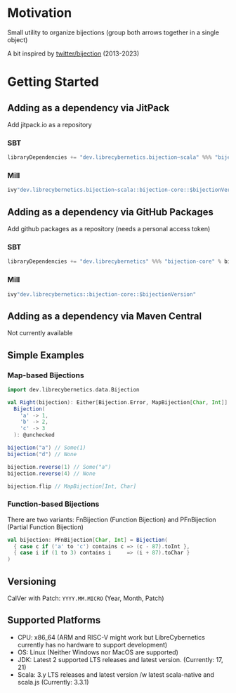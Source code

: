 # Motivation

Small utility to organize bijections (group both arrows together in a single object)

A bit inspired by [twitter/bijection](https://github.com/twitter/bijection/) (2013-2023)

# Getting Started

## Adding as a dependency via JitPack

Add jitpack.io as a repository

### SBT

```scala
libraryDependencies += "dev.librecybernetics.bijection~scala" %%% "bijection-core" % bijectionVersion,
```

### Mill

```scala
ivy"dev.librecybernetics.bijection~scala::bijection-core::$bijectionVersion"
```

## Adding as a dependency via GitHub Packages

Add github packages as a repository (needs a personal access token)

### SBT

```scala
libraryDependencies += "dev.librecybernetics" %%% "bijection-core" % bijectionVersion,
```

### Mill

```scala
ivy"dev.librecybernetics::bijection-core::$bijectionVersion"
```

## Adding as a dependency via Maven Central

Not currently available

## Simple Examples

### Map-based Bijections

```scala
import dev.librecybernetics.data.Bijection

val Right(bijection): Either[Bijection.Error, MapBijection[Char, Int]] =
  Bijection(
    'a' -> 1,
    'b' -> 2,
    'c' -> 3
  ): @unchecked

bijection("a") // Some(1)
bijection("d") // None

bijection.reverse(1) // Some("a")
bijection.reverse(4) // None

bijection.flip // MapBijection[Int, Char] 
```

### Function-based Bijections

There are two variants: FnBijection (Function Bijection) and PFnBijection (Partial Function Bijection)

```scala
val bijection: PFnBijection[Char, Int] = Bijection(
  { case c if ('a' to 'c') contains c => (c - 87).toInt },
  { case i if (1 to 3) contains i     => (i + 87).toChar }
)
```

## Versioning

CalVer with Patch: `YYYY.MM.MICRO` (Year, Month, Patch)

## Supported Platforms

- CPU: x86_64 (ARM and RISC-V might work but LibreCybernetics currently has no hardware to support development)
- OS: Linux (Neither Windows nor MacOS are supported)
- JDK: Latest 2 supported LTS releases and latest version. (Currently: 17, 21)
- Scala: 3.y LTS releases and latest version /w latest scala-native and scala.js (Currently: 3.3.1)
